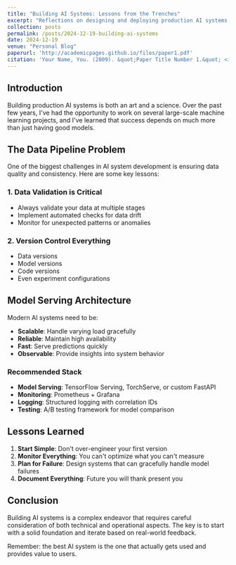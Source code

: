 ```yaml
---
title: "Building AI Systems: Lessons from the Trenches"
excerpt: "Reflections on designing and deploying production AI systems, covering everything from data pipelines to model serving."
collection: posts
permalink: /posts/2024-12-19-building-ai-systems
date: 2024-12-19
venue: "Personal Blog"
paperurl: 'http://academicpages.github.io/files/paper1.pdf'
citation: 'Your Name, You. (2009). &quot;Paper Title Number 1.&quot; <i>Journal 1</i>. 1(1).'
---
```


## Introduction

Building production AI systems is both an art and a science. Over the past few years, I've had the opportunity to work on several large-scale machine learning projects, and I've learned that success depends on much more than just having good models.

## The Data Pipeline Problem

One of the biggest challenges in AI system development is ensuring data quality and consistency. Here are some key lessons:

### 1. Data Validation is Critical
- Always validate your data at multiple stages
- Implement automated checks for data drift
- Monitor for unexpected patterns or anomalies

### 2. Version Control Everything
- Data versions
- Model versions
- Code versions
- Even experiment configurations

## Model Serving Architecture

Modern AI systems need to be:
- **Scalable**: Handle varying load gracefully
- **Reliable**: Maintain high availability
- **Fast**: Serve predictions quickly
- **Observable**: Provide insights into system behavior

### Recommended Stack
- **Model Serving**: TensorFlow Serving, TorchServe, or custom FastAPI
- **Monitoring**: Prometheus + Grafana
- **Logging**: Structured logging with correlation IDs
- **Testing**: A/B testing framework for model comparison

## Lessons Learned

1. **Start Simple**: Don't over-engineer your first version
2. **Monitor Everything**: You can't optimize what you can't measure
3. **Plan for Failure**: Design systems that can gracefully handle model failures
4. **Document Everything**: Future you will thank present you

## Conclusion

Building AI systems is a complex endeavor that requires careful consideration of both technical and operational aspects. The key is to start with a solid foundation and iterate based on real-world feedback.

Remember: the best AI system is the one that actually gets used and provides value to users. 
